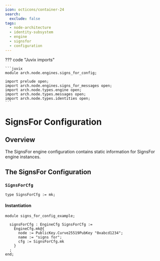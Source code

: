 ```yaml
---
icon: octicons/container-24
search:
  exclude: false
tags:
  - node-architecture
  - identity-subsystem
  - engine
  - signsfor
  - configuration
---
```


??? code "Juvix imports"

    ```juvix
    module arch.node.engines.signs_for_config;

    import prelude open;
    import arch.node.engines.signs_for_messages open;
    import arch.node.types.engine open;
    import arch.node.types.messages open;
    import arch.node.types.identities open;
    ```

# SignsFor Configuration

## Overview

The SignsFor engine configuration contains static information for SignsFor engine instances.

## The SignsFor Configuration

### `SignsForCfg`

<!-- --8<-- [start:SignsForCfg] -->
```juvix
type SignsForCfg := mk;
```
<!-- --8<-- [end:SignsForCfg] -->

#### Instantiation

<!-- --8<-- [start:signsForCfg] -->
```juvix extract-module-statements
module signs_for_config_example;

  signsForCfg : EngineCfg SignsForCfg :=
    EngineCfg.mk@{
      node := PublicKey.Curve25519PubKey "0xabcd1234";
      name := "signs for";
      cfg := SignsForCfg.mk
    }
  ;
end;
```
<!-- --8<-- [end:signsForCfg] -->
